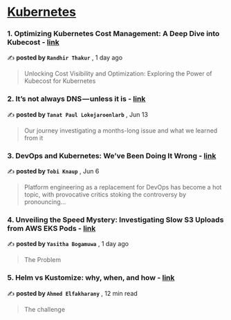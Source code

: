 
<h1><a href=https://medium.com/tag/kubernetes/recommended target="_blank" rel="noopener noreferrer">Kubernetes</a></h1>
<h3>1. Optimizing Kubernetes Cost Management: A Deep Dive into Kubecost - <a href=https://medium.com/@randhirthakur076/optimizing-kubernetes-cost-management-a-deep-dive-into-kubecost-5b07c9926c87?source=tag_recommended_feed---------0-84----------kubernetes----------36250c51_72af_4839_b86f_27266907309d------- target="_blank" rel="noopener noreferrer">link</a></h3>

✍️ **posted by `Randhir Thakur`** <date> , 1 day ago</date>

<blockquote>Unlocking Cost Visibility and Optimization: Exploring the Power of Kubecost for Kubernetes</blockquote>

<h3>2. It’s not always DNS — unless it is - <a href=https://medium.com/adevinta-tech-blog/its-not-always-dns-unless-it-is-16858df17d3f?source=tag_recommended_feed---------1-107----------kubernetes----------36250c51_72af_4839_b86f_27266907309d------- target="_blank" rel="noopener noreferrer">link</a></h3>

✍️ **posted by `Tanat Paul Lokejaroenlarb`** <date> , Jun 13</date>

<blockquote>Our journey investigating a months-long issue and what we learned from it</blockquote>

<h3>3. DevOps and Kubernetes: We’ve Been Doing It Wrong - <a href=https://medium.com/@supergunter/devops-and-kubernetes-weve-been-doing-it-wrong-b4d705028e37?source=tag_recommended_feed---------2-85----------kubernetes----------36250c51_72af_4839_b86f_27266907309d------- target="_blank" rel="noopener noreferrer">link</a></h3>

✍️ **posted by `Tobi Knaup`** <date> , Jun 6</date>

<blockquote>Platform engineering as a replacement for DevOps has become a hot topic, with provocative critics stoking the controversy by pronouncing…</blockquote>

<h3>4. Unveiling the Speed Mystery: Investigating Slow S3 Uploads from AWS EKS Pods - <a href=https://medium.com/propertyfinder-engineering/unveiling-the-speed-mystery-investigating-slow-s3-uploads-from-aws-eks-pods-9bb676ef538e?source=tag_recommended_feed---------3-84----------kubernetes----------36250c51_72af_4839_b86f_27266907309d------- target="_blank" rel="noopener noreferrer">link</a></h3>

✍️ **posted by `Yasitha Bogamuwa`** <date> , 1 day ago</date>

<blockquote>The Problem</blockquote>

<h3>5. Helm vs Kustomize: why, when, and how - <a href=https://medium.com/@elfakharany/helm-vs-kustomize-why-when-and-how-5d5ba0f80234?source=tag_recommended_feed---------4-107----------kubernetes----------36250c51_72af_4839_b86f_27266907309d------- target="_blank" rel="noopener noreferrer">link</a></h3>

✍️ **posted by `Ahmed Elfakharany`** <date> , 12 min read</date>

<blockquote>The challenge</blockquote>

